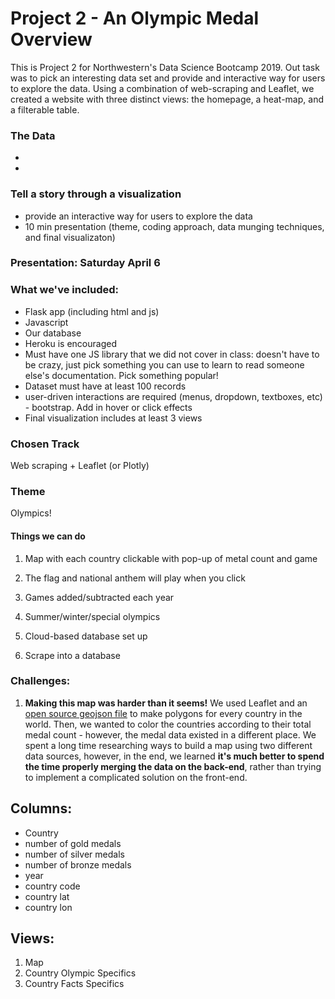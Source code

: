 # Project 2 - An Olympic Medal Overview
This is Project 2 for Northwestern's Data Science Bootcamp 2019. Out task was to pick an interesting data set and provide and interactive way for users to explore the data. Using a combination of web-scraping and Leaflet, we created a website with three distinct views: the homepage, a heat-map, and a filterable table.

### The Data
- 
- 


### Tell a story through a visualization
- provide an interactive way for users to explore the data
- 10 min presentation (theme, coding approach, data munging techniques, and final visualizaton)

### Presentation: Saturday April 6

### What we've included:
- Flask app (including html and js)
- Javascript
- Our database
- Heroku is encouraged
- Must have one JS library that we did not cover in class: doesn't have to be crazy, just pick something you can use to learn to read someone else's documentation. Pick something popular!
- Dataset must have at least 100 records
- user-driven interactions are required (menus, dropdown, textboxes, etc) - bootstrap. Add in hover or click effects
- Final visualization includes at least 3 views

### Chosen Track
Web scraping + Leaflet (or Plotly)

### Theme
Olympics!

#### Things we can do
1. Map with each country clickable with pop-up of metal count and game
2. The flag and national anthem will play when you click
3. Games added/subtracted each year
4. Summer/winter/special olympics

1. Cloud-based database set up
2. Scrape into a database


### Challenges:
1. __Making this map was harder than it seems!__ We used Leaflet and an [open source geojson file](https://github.com/datasets/geo-countries) to make polygons for every country in the world. Then, we wanted to color the countries according to their total medal count - however, the medal data existed in a different place. We spent a long time researching ways to build a map using two different data sources, however, in the end, we learned __it's much better to spend the time properly merging the data on the back-end__, rather than trying to implement a complicated solution on the front-end.


## Columns: 
- Country
- number of gold medals
- number of silver medals
- number of bronze medals
- year
- country code
- country lat
- country lon

## Views:
1. Map
2. Country Olympic Specifics
3. Country Facts Specifics
